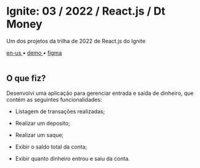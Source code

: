 <div valing="top">
  <h1>Ignite: 03 / <span>2022</span> / React.js / Dt Money</h1>
  <p>Um dos projetos da trilha de 2022 de React.js do Ignite</p>
  <nav>
    <div id="repository-buttons"/>
    <a class="navigation-link disabled" href="https://github.com/L-Marcel/ignite-03-reactjs-2022-dt-money/blob/main/README.en-us.md" target="__blank__">
      en-us
    </a>
    <span class="disabled">•</span>
    <a class="navigation-link" href="https://ignite-03-reactjs-2022-dt-money.vercel.app/" target="__blank__">
      demo
    </a>
    <span>•</span>
    <a class="navigation-link" href="https://www.figma.com/file/6rZSUU6YioGwpGNiTBVnSY/DT-Money-(Community)?node-id=42078%3A424&t=9gMj0NSn1fg4QlQI-1" target="__blank__">
      figma
    </a>
  </nav>
</div>

<br/>

<div id="grid">
  <div id="grid-item">
    <h2>O que <span>fiz</span>?</h2>
    <p>Desenvolvi uma aplicação para gerenciar entrada e saída de dinheiro, que contém as seguintes funcionalidades:</p>
    <ul>
      <li id="checked"><p>Listagem de transações realizadas;</p></li>
      <li id="checked"><p>Realizar um deposito;</p></li>
      <li id="checked"><p>Realizar um saque;</p></li>
      <li id="checked"><p>Exibir o saldo total da conta;</p></li>
      <li id="checked"><p>Exibir quanto dinheiro entrou e saiu da conta.</p></li>
    </ul>
  </div>
</div>